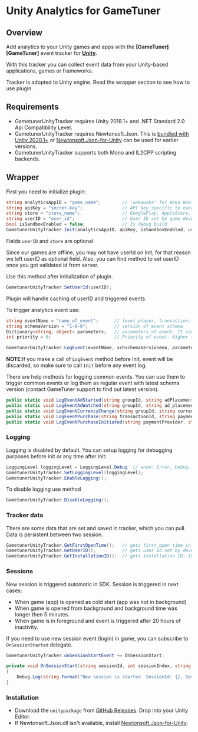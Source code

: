 # Unity Analytics for GameTuner

<!--[![early-release]][tracker-classificiation]
[![Build][github-image]][github-action]
[![Release][release-image]][releases]
[![License][license-image]][license]
-->

## Overview

Add analytics to your Unity games and apps with the **[GameTuner][GameTuner]** event tracker for **[Unity][unity]**.

With this tracker you can collect event data from your Unity-based applications, games or frameworks.

Tracker is adopted to Unity engine. Read the wrapper section to see how to use plugin.

## Requirements

* GametunerUnityTracker requires Unity 2018.1+ and .NET Standard 2.0 Api Compatibility Level.
* GametunerUnityTracker requires Newtonsoft.Json. This is [bundled with Unity 2020.1+][unity-newtonsoftjson] or [Newtonsoft.Json-for-Unity][newtonsoftjson-for-unity] can be used for earlier versions.
* GametunerUnityTracker supports both Mono and IL2CPP scripting backends.

## Wrapper

First you need to initialize plugin:

```csharp
string analyticsAppID = "game_name";        // 'wokawoka' for Woka Woka; 'violasquest' for Viola's Quest
string apiKey = "secret-key";               // API key specific to every game
string store = "store_name";                // GooglePlay, AppleStore, Amazon...
string userID = "user_id";                  // User ID set by game developer
bool isSandboxEnabled = false;              // Is debug build
GametunerUnityTracker.Init(analyticsAppID, apiKey, isSandboxEnabled, userID, store);
```

Fields ```userID``` and ```store``` are optional. 

Since our games are offline, you may not have userId on Init, for that reason we left userID as optional field. Also, you can find method to set userID once you got validated id from server. 

Use this method after initialization of plugin.

```csharp
GametunerUnityTracker.SetUserId(userID);
```

Plugin will handle caching of userID and triggered events.

To trigger analytics event use:

```csharp
string eventName = "name_of_event";      // level_player, transaction...
string schemaVersion = "1-0-0";          // version of event schema
Dictionary<string, object> parameters;   // parameters of event. It can be null object
int priority = 0;                        // Priority of event. Higher the number, higher is prority

GametunerUnityTracker.LogEvent(eventName, schschemaVersionema, parameters, priority);
```
**NOTE**:If you make a call of ```LogEvent``` method before Init, event will be discarded, so make sure to call ```Init``` before any event log.

There are help methods for logging common events. You can use them to trigger common events or log them as regular event with latest schema version (contact GameTuner support to find out latest version).


```csharp
public static void LogEventAdStarted(string groupId, string adPlacement, string adPlacementGroup, string adProvider, string adType, int limit, int limitCounter, int durationSeconds, string crosspromo);
public static void LogEventAdWatched(string groupId, string ad_placement, string ad_placement_group, string adProvider, string adType, bool rewardClaimed, int limit, int limitCounter, int durationSeconds, int secondsWatched, string crosspromo);
public static void LogEventCurrencyChange(string groupId, string currency, int stashUpdated, int amountChange, int currencyLimit, int amountWasted, string reason, string gameMode, string screen);
public static void LogEventPurchase(string transactionId, string paymentProvider, string payload, string packageName, string packageContents, int premiumCurrency, double price, string priceCurrency, double priceUsd, double paidAmount, string paidCurrency, double paidUsd, string gameMode, string shopPlacement, string screen, string transactionCountryCode, string group_id, Dictionary<string, int> packageItems);
public static void LogEventPurchaseInitiated(string paymentProvider, string packageName, string packageContents, int premiumCurrency, double price, string priceCurrency, float priceUSD, string shopPlacement, string gameMode, string screen, string groupId);
```

### Logging 

Logging is disabled by default.
You can setup logging for debugging purposes before init or any time after init:

```csharp
LoggingLevel loggingLevel = LoggingLevel.Debug  // enum: Error, Debug, Verbose
GametunerUnityTracker.SetLoggingLevel(loggingLevel);
GametunerUnityTracker.EnableLogging();
```

To disable logging use method

```csharp
GametunerUnityTracker.DisableLogging();
```

### Tracker data

There are some data that are set and saved in tracker, which you can pull. Data is persistent between two session.

```csharp
GametunerUnityTracker.GetFirstOpenTime();   // gets first_open time in unix timestamp format (long)
GametunerUnityTracker.GetUserID();          // gets user Id set by developer
GametunerUnityTracker.GetInstallationID();  // gets installation ID. Installation ID is set on first_open
```

### Sessions

New session is triggered automatic in SDK. Session is triggered in next cases:
- When game (app) is opened as cold start (app was not in background)
- When game is opened from background and background time was longer then 5 minutes.
- When game is in foreground and event is triggered after 20 hours of inactivity.

If you need to use new session event (login) in game, you can subscribe to ```OnSessionStarted``` delegate.

```csharp
GametunerUnityTracker.onSessionStartEvent += OnSessionStart;

private void OnSessionStart(string sessionId, int sessionIndex, string previousSessionId)
{
    Debug.Log(string.Format("New session is started. SessionId: {}, SessionIndex: {},  PreviousSessionId: {} ", sessionId, sessionIndex, previousSessionId));
}
```

### Installation

* Download the `unitypackage` from [GitHub Releases][releases]. Drop into your Unity Editor.
* If Newtonsoft.Json.dll isn't available, install [Newtonsoft.Json-for-Unity][newtonsoftjson-for-unity].


[snowplow]: https://snowplowanalytics.com
[unity]: https://unity3d.com/
[nunit]: http://www.nunit.org/
[unity-newtonsoftjson]: https://docs.unity3d.com/Packages/com.unity.nuget.newtonsoft-json@2.0
[newtonsoftjson-for-unity]: https://github.com/jilleJr/Newtonsoft.Json-for-Unity

[vagrant-install]: https://docs.vagrantup.com/v2/installation
[virtualbox-install]: https://www.virtualbox.org/wiki/Downloads

[release-image]: https://img.shields.io/github/v/release/snowplow/snowplow-unity-tracker
[releases]: https://github.com/Algebra-AI/gametuner-tracker-unity/releases

[license-image]: https://img.shields.io/github/license/snowplow/snowplow-unity-tracker
[license]: https://www.apache.org/licenses/LICENSE-2.0

[github-image]: https://github.com/snowplow/snowplow-unity-tracker/actions/workflows/build.yml/badge.svg
[github-action]: https://github.com/snowplow/snowplow-unity-tracker/actions/workflows/build.yml

[techdocs-image]: https://d3i6fms1cm1j0i.cloudfront.net/github/images/techdocs.png
[setup-image]: https://d3i6fms1cm1j0i.cloudfront.net/github/images/setup.png
[roadmap-image]: https://d3i6fms1cm1j0i.cloudfront.net/github/images/roadmap.png
[contributing-image]: https://d3i6fms1cm1j0i.cloudfront.net/github/images/contributing.png

[techdocs]: https://docs.snowplowanalytics.com/docs/collecting-data/collecting-from-own-applications/unity-tracker/
[setup]: https://docs.snowplowanalytics.com/docs/collecting-data/collecting-from-own-applications/unity-tracker/setup/
[roadmap]: https://github.com/Two-Desperados/snowplow-unity-sdk/projects

[tracker-classificiation]: https://docs.snowplowanalytics.com/docs/collecting-data/collecting-from-own-applications/tracker-maintenance-classification/
[early-release]: https://img.shields.io/static/v1?style=flat&label=Snowplow&message=Early%20Release&color=014477&labelColor=9ba0aa&logo=data:image/png;base64,iVBORw0KGgoAAAANSUhEUgAAABAAAAAQCAMAAAAoLQ9TAAAAeFBMVEVMaXGXANeYANeXANZbAJmXANeUANSQAM+XANeMAMpaAJhZAJeZANiXANaXANaOAM2WANVnAKWXANZ9ALtmAKVaAJmXANZaAJlXAJZdAJxaAJlZAJdbAJlbAJmQAM+UANKZANhhAJ+EAL+BAL9oAKZnAKVjAKF1ALNBd8J1AAAAKHRSTlMAa1hWXyteBTQJIEwRgUh2JjJon21wcBgNfmc+JlOBQjwezWF2l5dXzkW3/wAAAHpJREFUeNokhQOCA1EAxTL85hi7dXv/E5YPCYBq5DeN4pcqV1XbtW/xTVMIMAZE0cBHEaZhBmIQwCFofeprPUHqjmD/+7peztd62dWQRkvrQayXkn01f/gWp2CrxfjY7rcZ5V7DEMDQgmEozFpZqLUYDsNwOqbnMLwPAJEwCopZxKttAAAAAElFTkSuQmCC 
